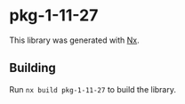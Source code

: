 # pkg-1-11-27

This library was generated with [Nx](https://nx.dev).

## Building

Run `nx build pkg-1-11-27` to build the library.
